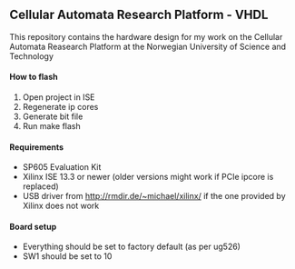 ## Cellular Automata Research Platform - VHDL

This repository contains the hardware design for my work on the Cellular Automata Reasearch Platform at the Norwegian University of Science and Technology

#### How to flash
1. Open project in ISE
2. Regenerate ip cores
3. Generate bit file
4. Run make flash

#### Requirements
* SP605 Evaluation Kit
* Xilinx ISE 13.3 or newer (older versions might work if PCIe ipcore is replaced)
* USB driver from http://rmdir.de/~michael/xilinx/ if the one provided by Xilinx does not work

#### Board setup
* Everything should be set to factory default (as per ug526)
* SW1 should be set to 10
